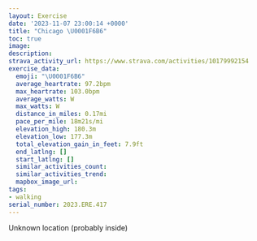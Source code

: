 ```yaml
---
layout: Exercise
date: '2023-11-07 23:00:14 +0000'
title: "Chicago \U0001F6B6"
toc: true
image:
description:
strava_activity_url: https://www.strava.com/activities/10179992154
exercise_data:
  emoji: "\U0001F6B6"
  average_heartrate: 97.2bpm
  max_heartrate: 103.0bpm
  average_watts: W
  max_watts: W
  distance_in_miles: 0.17mi
  pace_per_mile: 18m21s/mi
  elevation_high: 180.3m
  elevation_low: 177.3m
  total_elevation_gain_in_feet: 7.9ft
  end_latlng: []
  start_latlng: []
  similar_activities_count:
  similar_activities_trend:
  mapbox_image_url:
tags:
- walking
serial_number: 2023.ERE.417
---
```

Unknown location (probably inside)
